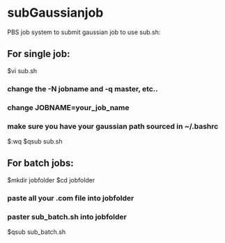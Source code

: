 # subGaussianjob
PBS job system to submit gaussian job
to use sub.sh:
## For single job: 
$vi sub.sh
### change the -N jobname and -q master, etc..
### change JOBNAME=your_job_name
### make sure you have your gaussian path sourced in ~/.bashrc
$:wq
$qsub sub.sh

## For batch jobs:

$mkdir jobfolder
$cd jobfolder
### paste all your .com file into jobfolder
### paster sub_batch.sh into jobfolder
$qsub sub_batch.sh
